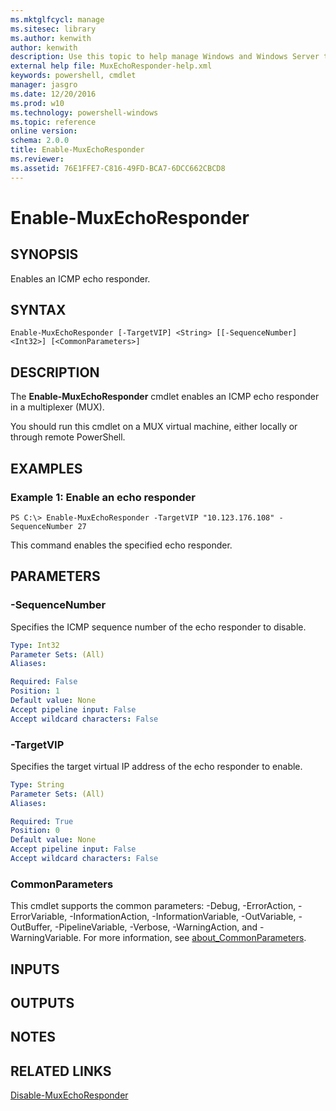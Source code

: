 ```yaml
---
ms.mktglfcycl: manage
ms.sitesec: library
ms.author: kenwith
author: kenwith
description: Use this topic to help manage Windows and Windows Server technologies with Windows PowerShell.
external help file: MuxEchoResponder-help.xml
keywords: powershell, cmdlet
manager: jasgro
ms.date: 12/20/2016
ms.prod: w10
ms.technology: powershell-windows
ms.topic: reference
online version: 
schema: 2.0.0
title: Enable-MuxEchoResponder
ms.reviewer:
ms.assetid: 76E1FFE7-C816-49FD-BCA7-6DCC662CBCD8
---
```


# Enable-MuxEchoResponder

## SYNOPSIS
Enables an ICMP echo responder.

## SYNTAX

```
Enable-MuxEchoResponder [-TargetVIP] <String> [[-SequenceNumber] <Int32>] [<CommonParameters>]
```

## DESCRIPTION
The **Enable-MuxEchoResponder** cmdlet enables an ICMP echo responder in a multiplexer (MUX).

You should run this cmdlet on a MUX virtual machine, either locally or through remote PowerShell.

## EXAMPLES

### Example 1: Enable an echo responder
```
PS C:\> Enable-MuxEchoResponder -TargetVIP "10.123.176.108" -SequenceNumber 27
```

This command enables the specified echo responder.

## PARAMETERS

### -SequenceNumber
Specifies the ICMP sequence number of the echo responder to disable.

```yaml
Type: Int32
Parameter Sets: (All)
Aliases: 

Required: False
Position: 1
Default value: None
Accept pipeline input: False
Accept wildcard characters: False
```

### -TargetVIP
Specifies the target virtual IP address of the echo responder to enable.

```yaml
Type: String
Parameter Sets: (All)
Aliases: 

Required: True
Position: 0
Default value: None
Accept pipeline input: False
Accept wildcard characters: False
```

### CommonParameters
This cmdlet supports the common parameters: -Debug, -ErrorAction, -ErrorVariable, -InformationAction, -InformationVariable, -OutVariable, -OutBuffer, -PipelineVariable, -Verbose, -WarningAction, and -WarningVariable. For more information, see [about_CommonParameters](http://go.microsoft.com/fwlink/?LinkID=113216).

## INPUTS

## OUTPUTS

## NOTES

## RELATED LINKS

[Disable-MuxEchoResponder](./Disable-MuxEchoResponder.md)

